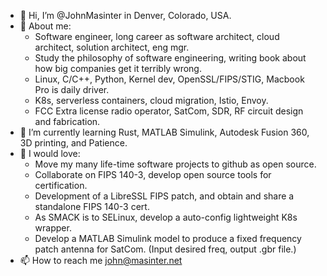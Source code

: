 - 👋 Hi, I’m @JohnMasinter in Denver, Colorado, USA.
- 👀 About me:
  - Software engineer, long career as software architect, cloud architect, solution architect, eng mgr.
  - Study the philosophy of software engineering, writing book about how big companies get it terribly wrong.
  - Linux, C/C++, Python, Kernel dev, OpenSSL/FIPS/STIG, Macbook Pro is daily driver.
  - K8s, serverless containers, cloud migration, Istio, Envoy.
  - FCC Extra license radio operator, SatCom, SDR, RF circuit design and fabrication.
- 🌱 I’m currently learning Rust, MATLAB Simulink, Autodesk Fusion 360, 3D printing, and Patience.
- 💞️ I would love:
  - Move my many life-time software projects to github as open source.
  - Collaborate on FIPS 140-3, develop open source tools for certification.
  - Development of a LibreSSL FIPS patch, and obtain and share a standalone FIPS 140-3 cert.
  - As SMACK is to SELinux, develop a auto-config lightweight K8s wrapper.
  - Develop a MATLAB Simulink model to produce a fixed frequency patch antenna for SatCom. (Input desired freq, output .gbr file.)
- 📫 How to reach me john@masinter.net

<!---
JohnMasinter/JohnMasinter is a ✨ special ✨ repository because its `README.md` (this file) appears on your GitHub profile.
You can click the Preview link to take a look at your changes.
--->
